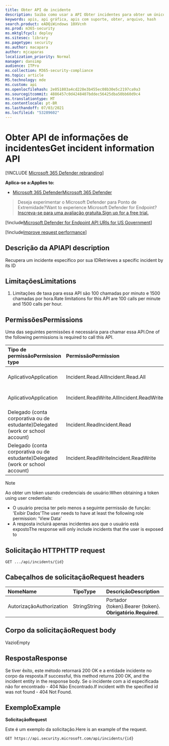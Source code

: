 ```yaml
---
title: Obter API de incidente
description: Saiba como usar a API Obter incidentes para obter um único incidente Microsoft 365 Defender.
keywords: apis, api gráfica, apis com suporte, obter, arquivo, hash
search.product: eADQiWindows 10XVcnh
ms.prod: m365-security
ms.mktglfcycl: deploy
ms.sitesec: library
ms.pagetype: security
ms.author: macapara
author: mjcaparas
localization_priority: Normal
manager: dansimp
audience: ITPro
ms.collection: M365-security-compliance
ms.topic: article
MS.technology: mde
ms.custom: api
ms.openlocfilehash: 2e051803a4cd228e3b455ec08b30e5c2197ca9a3
ms.sourcegitcommit: 4886457c0d4248407bddec56425dba50bb60d9c4
ms.translationtype: MT
ms.contentlocale: pt-BR
ms.lasthandoff: 07/03/2021
ms.locfileid: "53289602"
---
```

# <a name="get-incident-information-api"></a><span data-ttu-id="2100e-104">Obter API de informações de incidentes</span><span class="sxs-lookup"><span data-stu-id="2100e-104">Get incident information API</span></span>

[!INCLUDE [Microsoft 365 Defender rebranding](../../includes/microsoft-defender.md)]

<span data-ttu-id="2100e-105">**Aplica-se a:**</span><span class="sxs-lookup"><span data-stu-id="2100e-105">**Applies to:**</span></span>
- [<span data-ttu-id="2100e-106">Microsoft 365 Defender</span><span class="sxs-lookup"><span data-stu-id="2100e-106">Microsoft 365 Defender</span></span>](https://go.microsoft.com/fwlink/?linkid=2118804)

> <span data-ttu-id="2100e-107">Deseja experimentar o Microsoft Defender para Ponto de Extremidade?</span><span class="sxs-lookup"><span data-stu-id="2100e-107">Want to experience Microsoft Defender for Endpoint?</span></span> [<span data-ttu-id="2100e-108">Inscreva-se para uma avaliação gratuita.</span><span class="sxs-lookup"><span data-stu-id="2100e-108">Sign up for a free trial.</span></span>](https://www.microsoft.com/microsoft-365/windows/microsoft-defender-atp?ocid=docs-wdatp-exposedapis-abovefoldlink) 

[!include[Microsoft Defender for Endpoint API URIs for US Government](../../includes/microsoft-defender-api-usgov.md)]

[!include[Improve request performance](../../includes/improve-request-performance.md)]


## <a name="api-description"></a><span data-ttu-id="2100e-109">Descrição da API</span><span class="sxs-lookup"><span data-stu-id="2100e-109">API description</span></span>

<span data-ttu-id="2100e-110">Recupera um incidente específico por sua ID</span><span class="sxs-lookup"><span data-stu-id="2100e-110">Retrieves a specific incident by its ID</span></span>

## <a name="limitations"></a><span data-ttu-id="2100e-111">Limitações</span><span class="sxs-lookup"><span data-stu-id="2100e-111">Limitations</span></span>

1. <span data-ttu-id="2100e-112">Limitações de taxa para essa API são 100 chamadas por minuto e 1500 chamadas por hora.</span><span class="sxs-lookup"><span data-stu-id="2100e-112">Rate limitations for this API are 100 calls per minute and 1500 calls per hour.</span></span>


## <a name="permissions"></a><span data-ttu-id="2100e-113">Permissões</span><span class="sxs-lookup"><span data-stu-id="2100e-113">Permissions</span></span>

<span data-ttu-id="2100e-114">Uma das seguintes permissões é necessária para chamar essa API.</span><span class="sxs-lookup"><span data-stu-id="2100e-114">One of the following permissions is required to call this API.</span></span> 

<span data-ttu-id="2100e-115">Tipo de permissão</span><span class="sxs-lookup"><span data-stu-id="2100e-115">Permission type</span></span> | <span data-ttu-id="2100e-116">Permissão</span><span class="sxs-lookup"><span data-stu-id="2100e-116">Permission</span></span> | <span data-ttu-id="2100e-117">Nome de exibição de permissão</span><span class="sxs-lookup"><span data-stu-id="2100e-117">Permission display name</span></span>
:---|:---|:---
<span data-ttu-id="2100e-118">Aplicativo</span><span class="sxs-lookup"><span data-stu-id="2100e-118">Application</span></span> | <span data-ttu-id="2100e-119">Incident.Read.All</span><span class="sxs-lookup"><span data-stu-id="2100e-119">Incident.Read.All</span></span> | <span data-ttu-id="2100e-120">'Ler todos os incidentes'</span><span class="sxs-lookup"><span data-stu-id="2100e-120">'Read all Incidents'</span></span>
<span data-ttu-id="2100e-121">Aplicativo</span><span class="sxs-lookup"><span data-stu-id="2100e-121">Application</span></span> | <span data-ttu-id="2100e-122">Incident.ReadWrite.All</span><span class="sxs-lookup"><span data-stu-id="2100e-122">Incident.ReadWrite.All</span></span> | <span data-ttu-id="2100e-123">'Ler e gravar todos os incidentes'</span><span class="sxs-lookup"><span data-stu-id="2100e-123">'Read and write all Incidents'</span></span>
<span data-ttu-id="2100e-124">Delegado (conta corporativa ou de estudante)</span><span class="sxs-lookup"><span data-stu-id="2100e-124">Delegated (work or school account)</span></span> | <span data-ttu-id="2100e-125">Incident.Read</span><span class="sxs-lookup"><span data-stu-id="2100e-125">Incident.Read</span></span> | <span data-ttu-id="2100e-126">'Incidentes de leitura'</span><span class="sxs-lookup"><span data-stu-id="2100e-126">'Read Incidents'</span></span>
<span data-ttu-id="2100e-127">Delegado (conta corporativa ou de estudante)</span><span class="sxs-lookup"><span data-stu-id="2100e-127">Delegated (work or school account)</span></span> | <span data-ttu-id="2100e-128">Incident.ReadWrite</span><span class="sxs-lookup"><span data-stu-id="2100e-128">Incident.ReadWrite</span></span> | <span data-ttu-id="2100e-129">'Incidentes de leitura e gravação'</span><span class="sxs-lookup"><span data-stu-id="2100e-129">'Read and write Incidents'</span></span>

> [!NOTE]
>
> <span data-ttu-id="2100e-130">Ao obter um token usando credenciais de usuário:</span><span class="sxs-lookup"><span data-stu-id="2100e-130">When obtaining a token using user credentials:</span></span>
>
> - <span data-ttu-id="2100e-131">O usuário precisa ter pelo menos a seguinte permissão de função: 'Exibir Dados'</span><span class="sxs-lookup"><span data-stu-id="2100e-131">The user needs to have at least the following role permission: 'View Data'</span></span>
> - <span data-ttu-id="2100e-132">A resposta incluirá apenas incidentes aos que o usuário está exposto</span><span class="sxs-lookup"><span data-stu-id="2100e-132">The response will only include incidents that the user is exposed to</span></span>

## <a name="http-request"></a><span data-ttu-id="2100e-133">Solicitação HTTP</span><span class="sxs-lookup"><span data-stu-id="2100e-133">HTTP request</span></span>

```console
GET .../api/incidents/{id} 
```

## <a name="request-headers"></a><span data-ttu-id="2100e-134">Cabeçalhos de solicitação</span><span class="sxs-lookup"><span data-stu-id="2100e-134">Request headers</span></span>

<span data-ttu-id="2100e-135">Nome</span><span class="sxs-lookup"><span data-stu-id="2100e-135">Name</span></span> | <span data-ttu-id="2100e-136">Tipo</span><span class="sxs-lookup"><span data-stu-id="2100e-136">Type</span></span> | <span data-ttu-id="2100e-137">Descrição</span><span class="sxs-lookup"><span data-stu-id="2100e-137">Description</span></span>
:---|:---|:---
<span data-ttu-id="2100e-138">Autorização</span><span class="sxs-lookup"><span data-stu-id="2100e-138">Authorization</span></span> | <span data-ttu-id="2100e-139">String</span><span class="sxs-lookup"><span data-stu-id="2100e-139">String</span></span> | <span data-ttu-id="2100e-140">Portador {token}.</span><span class="sxs-lookup"><span data-stu-id="2100e-140">Bearer {token}.</span></span> <span data-ttu-id="2100e-141">**Obrigatório**.</span><span class="sxs-lookup"><span data-stu-id="2100e-141">**Required**.</span></span>

## <a name="request-body"></a><span data-ttu-id="2100e-142">Corpo da solicitação</span><span class="sxs-lookup"><span data-stu-id="2100e-142">Request body</span></span>

<span data-ttu-id="2100e-143">Vazio</span><span class="sxs-lookup"><span data-stu-id="2100e-143">Empty</span></span>

## <a name="response"></a><span data-ttu-id="2100e-144">Resposta</span><span class="sxs-lookup"><span data-stu-id="2100e-144">Response</span></span>

<span data-ttu-id="2100e-145">Se tiver êxito, este método retornará 200 OK e a entidade incidente no corpo da resposta.</span><span class="sxs-lookup"><span data-stu-id="2100e-145">If successful, this method returns 200 OK, and the incident entity in the response body.</span></span> <span data-ttu-id="2100e-146">Se o incidente com a id especificada não for encontrado - 404 Não Encontrado.</span><span class="sxs-lookup"><span data-stu-id="2100e-146">If incident with the specified id was not found - 404 Not Found.</span></span>

## <a name="example"></a><span data-ttu-id="2100e-147">Exemplo</span><span class="sxs-lookup"><span data-stu-id="2100e-147">Example</span></span>

<span data-ttu-id="2100e-148">**Solicitação**</span><span class="sxs-lookup"><span data-stu-id="2100e-148">**Request**</span></span>

<span data-ttu-id="2100e-149">Este é um exemplo da solicitação.</span><span class="sxs-lookup"><span data-stu-id="2100e-149">Here is an example of the request.</span></span>

```http
GET https://api.security.microsoft.com/api/incidents/{id}
```
